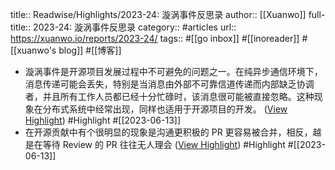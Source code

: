 title:: Readwise/Highlights/2023-24: 漩涡事件反思录
author:: [[Xuanwo]]
full-title:: 2023-24: 漩涡事件反思录
category:: #articles
url:: https://xuanwo.io/reports/2023-24/
tags:: #[[go inbox]] #[[inoreader]] #[[xuanwo\'s blog]] #[[博客]]

- 漩涡事件是开源项目发展过程中不可避免的问题之一。在纯异步通信环境下，消息传递可能会丢失，特别是当消息由外部不可靠信道传递而内部缺乏协调者，并且所有工作人员都已经十分忙碌时，该消息很可能被直接忽略。这种现象在分布式系统中经常出现，同样也适用于开源项目的开发。 ([View Highlight](https://read.readwise.io/read/01h2stykx6rm6a0q97fry73v0k)) #Highlight #[[2023-06-13]]
- 在开源贡献中有个很明显的现象是沟通更积极的 PR 更容易被合并，相反，越是在等待 Review 的 PR 往往无人理会 ([View Highlight](https://read.readwise.io/read/01h2sv18b95gmxsaty0tm5h0sq)) #Highlight #[[2023-06-13]]